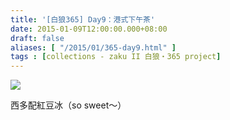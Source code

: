 ```yaml
---
title: '[白狼365] Day9：港式下午茶'
date: 2015-01-09T12:00:00.000+08:00
draft: false
aliases: [ "/2015/01/365-day9.html" ]
tags : [collections - zaku II 白狼・365 project]
---
```


[![](https://farm8.staticflickr.com/7549/16091757156_5ff09007e0_z.jpg)](https://farm8.staticflickr.com/7549/16091757156_5ff09007e0_z.jpg)

西多配紅豆冰（so sweet～）